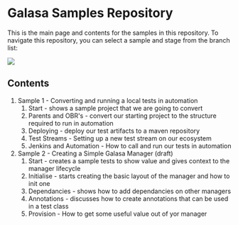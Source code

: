 # Galasa Samples Repository

This is the main page and contents for the samples in this repository. To navigate this repository, you can select a sample and stage from the branch list:

![](./images/branches.png)

## Contents

1. Sample 1 - Converting and running a local tests in automation
    1. Start - shows a sample project that we are going to convert
    2. Parents and OBR's - convert our starting project to the structure required to run in automation
    3. Deploying - deploy our test artifacts to a maven repository
    4. Test Streams - Setting up a new test stream on our ecosystem
    5. Jenkins and Automation - How to call and run our tests in automation    
1. Sample 2 - Creating a Simple Galasa Manager (draft)
    1. Start - creates a sample tests to show value and gives context to the manager lifecycle
    2. Initialise - starts creating the basic layout of the manager and how to init one
    3. Dependancies - shows how to add dependancies on other managers
    4. Annotations - discusses how to create annotations that can be used in a test class
    5. Provision - How to get some useful value out of yor manager
